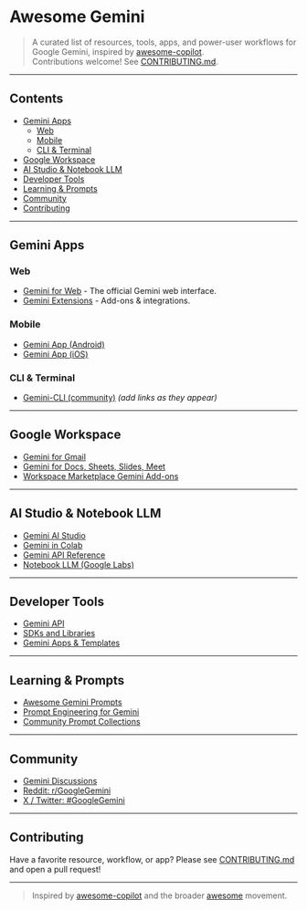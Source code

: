 # Awesome Gemini

> A curated list of resources, tools, apps, and power-user workflows for Google Gemini, inspired by [awesome-copilot](https://github.com/github/awesome-copilot).  
> Contributions welcome! See [CONTRIBUTING.md](CONTRIBUTING.md).

---

## Contents

- [Gemini Apps](#gemini-apps)
  - [Web](#web)
  - [Mobile](#mobile)
  - [CLI & Terminal](#cli--terminal)
- [Google Workspace](#google-workspace)
- [AI Studio & Notebook LLM](#ai-studio--notebook-llm)
- [Developer Tools](#developer-tools)
- [Learning & Prompts](#learning--prompts)
- [Community](#community)
- [Contributing](#contributing)

---

## Gemini Apps

### Web
- [Gemini for Web](https://gemini.google.com/) - The official Gemini web interface.
- [Gemini Extensions](https://workspace.google.com/marketplace) - Add-ons & integrations.

### Mobile
- [Gemini App (Android)](https://play.google.com/store/apps/details?id=com.google.android.apps.bard)  
- [Gemini App (iOS)](https://apps.apple.com/app/id6448624446)  

### CLI & Terminal
- [Gemini-CLI (community)](https://github.com/...) _(add links as they appear)_

---

## Google Workspace

- [Gemini for Gmail](https://support.google.com/mail/answer/13450203)
- [Gemini for Docs, Sheets, Slides, Meet](https://workspace.google.com/products/gemini/)
- [Workspace Marketplace Gemini Add-ons](https://workspace.google.com/marketplace)

---

## AI Studio & Notebook LLM

- [Gemini AI Studio](https://aistudio.google.com/)
- [Gemini in Colab](https://colab.research.google.com/)
- [Gemini API Reference](https://ai.google.dev/docs)  
- [Notebook LLM (Google Labs)](https://blog.google/technology/ai/notebooklm-google-labs/)

---

## Developer Tools

- [Gemini API](https://ai.google.dev/)
- [SDKs and Libraries](https://github.com/topics/gemini-api)
- [Gemini Apps & Templates](https://github.com/AbdooMohamedd/Awesome-Gemini-Apps)

---

## Learning & Prompts

- [Awesome Gemini Prompts](https://github.com/langgptai/awesome-gemini-prompts)
- [Prompt Engineering for Gemini](https://ai.google.dev/tutorials)
- [Community Prompt Collections](https://github.com/ximilsoft/awesome-ai-prompts)

---

## Community

- [Gemini Discussions](https://support.google.com/gemini/community)
- [Reddit: r/GoogleGemini](https://www.reddit.com/r/GoogleGemini/)
- [X / Twitter: #GoogleGemini](https://twitter.com/hashtag/GoogleGemini)

---

## Contributing

Have a favorite resource, workflow, or app? Please see [CONTRIBUTING.md](CONTRIBUTING.md) and open a pull request!

---

> Inspired by [awesome-copilot](https://github.com/github/awesome-copilot) and the broader [awesome](https://github.com/sindresorhus/awesome) movement.
